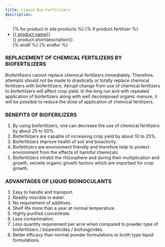 ```yaml
---
title: Liquid Bio-Fertilizers
description:
---
```

<ul class="staff">
	{% for product in site.products %}
    {% if product.fertilizer %}
		<li>
      <!-- <div class="square-image"><img src="{% include relative-src.html src=product.image_path %}" alt="{{ product.name }}"/></div> -->
			<div class="name">
        <a href="{% include relative-src.html src=product.link %}
        " class="{{ class }}" {% if product.new_window %}target="_blank"{% endif %}>
          {{ product.name}}
        </a>
        </div>
			<div class="position">{{ product.shortdescription}}</div>
		</li>
    {% endif %}
	{% endfor %}
</ul>

### REPLACEMENT OF CHEMICAL FERTILIZERS BY BIOFERTILIZERS

Biofertilizers cannot replace chemical fertilizers immediately. Therefore, attempts
should not be made to drastically or totally replace chemical fertilizers with biofertilizers. Abrupt change from use of chemical fertilizers to biofertilzers will affect crop yield. In the long run and with repeated application of biofertizers along with well decomposed organic manure, it will be possible to reduce the dose of application of chemical fertilizers.

### BENEFITS OF BIOFERILIZERS

1. By using biofertilizers, one can decrease the use of chemical fertilizers by about 25 to 50%.
2. Biofertilizers are capable of increasing crop yield by about 10 to 25%.
3. Biofertilizers improve health of soil and bioactivity.
4. Biofetilizers are environment friendly and therefore help to protect environment from the effects  of harmful chemicals.
5. Biofertilizers inhabit the rhizosphere and during their multiplication and growth, secrete organic growth factors which are important for crop growth.

### ADVANTAGES OF LIQUID BIOINOCULANTS

1. Easy to handle and transport.
2. Readily miscible in water.
3. No requirement of additives.
4. Shelf life more than a year at normal temperature.
5. Highly purified concentrate.
6. Less contamination.
7. Less quantity requirement per acre when compared to powder type of biofertilizers / biopesticides / biofungicides.
8. Better efficacy than normal powder formulations or broth type liquid formulations.
